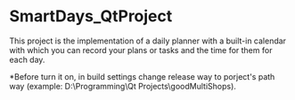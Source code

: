# SmartDays_QtProject

This project is the implementation of a daily planner with a built-in calendar 
with which you can record your plans or tasks and the time for them for each day.

*Before turn it on, in build settings change release way to porject's path way (example: D:\Programming\Qt Projects\goodMultiShops).
